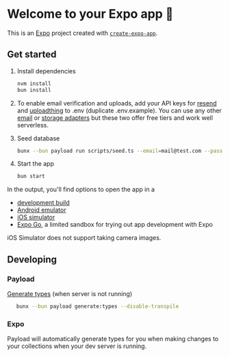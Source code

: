 # Welcome to your Expo app 👋

This is an [Expo](https://expo.dev) project created with [`create-expo-app`](https://www.npmjs.com/package/create-expo-app).

## Get started

1. Install dependencies

   ```bash
   nvm install
   bun install
   ```

2. To enable email verification and uploads, add your API keys for [resend](https://resend.com/emails) and [uploadthing](https://uploadthing.com/) to .env (duplicate .env.example). You can use any other [email](https://payloadcms.com/docs/beta/email/overview) or [storage adapters](https://payloadcms.com/docs/beta/upload/storage-adapters) but these two offer free tiers and work well serverless.

3. Seed database

   ```bash
   bunx --bun payload run scripts/seed.ts --email=mail@test.com --password=pass -- --disable-transpile
   ```

4. Start the app

   ```bash
   bun start
   ```

In the output, you'll find options to open the app in a

- [development build](https://docs.expo.dev/develop/development-builds/introduction/)
- [Android emulator](https://docs.expo.dev/workflow/android-studio-emulator/)
- [iOS simulator](https://docs.expo.dev/workflow/ios-simulator/)
- [Expo Go](https://expo.dev/go), a limited sandbox for trying out app development with Expo

iOS Simulator does not support taking camera images.

## Developing

### Payload

[Generate types](https://payloadcms.com/docs/beta/typescript/generating-types) (when server is not running)

```bash
   bunx --bun payload generate:types --disable-transpile
```

### Expo

Payload will automatically generate types for you when making changes to your collections when your dev server is running.

